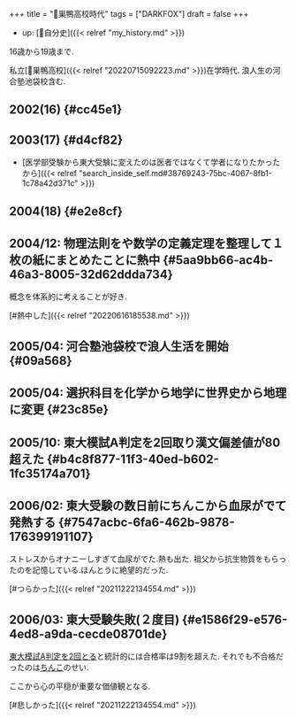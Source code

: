 +++
title = "🦊巣鴨高校時代"
tags = ["DARKFOX"]
draft = false
+++

-   up: [🦊自分史]({{< relref "my_history.md" >}})

16歳から19歳まで.

私立[📝巣鴨高校]({{< relref "20220715092223.md" >}})在学時代. 浪人生の河合塾池袋校含む.


## 2002(16) {#cc45e1}


## 2003(17) {#d4cf82}

-   [医学部受験から東大受験に変えたのは医者ではなくて学者になりたかったから]({{< relref "search_inside_self.md#38769243-75bc-4067-8fb1-1c78a42d371c" >}})


## 2004(18) {#e2e8cf}


## 2004/12: 物理法則をや数学の定義定理を整理して１枚の紙にまとめたことに熱中 {#5aa9bb66-ac4b-46a3-8005-32d62ddda734}

概念を体系的に考えることが好き.

[#熱中した]({{< relref "20220616185538.md" >}})


## 2005/04: 河合塾池袋校で浪人生活を開始 {#09a568}


## 2005/04: 選択科目を化学から地学に世界史から地理に変更 {#23c85e}


## 2005/10: 東大模試A判定を2回取り漢文偏差値が80超えた {#b4c8f877-11f3-40ed-b602-1fc35174a701}


## 2006/02: 東大受験の数日前にちんこから血尿がでて発熱する {#7547acbc-6fa6-462b-9878-176399191107}

ストレスからオナニーしすぎて血尿がでた.熱も出た. 祖父から抗生物質をもらったのを記憶している.ほんとうに絶望的だった.

[#つらかった]({{< relref "20211222134554.md" >}})


## 2006/03: 東大受験失敗(２度目) {#e1586f29-e576-4ed8-a9da-cecde08701de}

[東大模試A判定を2回とる](#b4c8f877-11f3-40ed-b602-1fc35174a701)と統計的には合格率は9割を超えた. それでも不合格だったのは[ちんこ](#7547acbc-6fa6-462b-9878-176399191107)のせい.

ここから心の平穏が重要な価値観となる.

[#悲しかった]({{< relref "20211222134554.md" >}})
